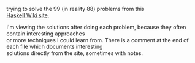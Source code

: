 trying to solve the 99 (in reality 88) problems from this  
[Haskell Wiki site](https://wiki.haskell.org/H-99:_Ninety-Nine_Haskell_Problems).  


I'm viewing the solutions after doing each problem, because they often contain interesting approaches  
or more techniques I could learn from. There is a comment at the end of each file which documents interesting  
solutions directly from the site, sometimes with notes.

